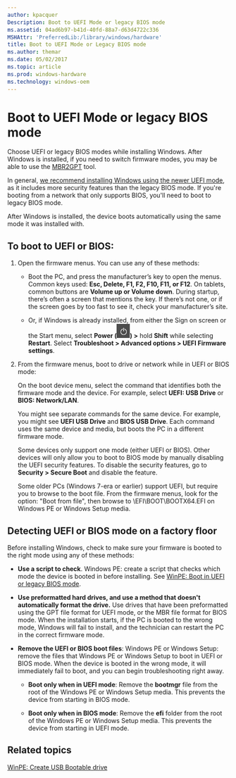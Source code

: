 ```yaml
---
author: kpacquer
Description: Boot to UEFI Mode or legacy BIOS mode
ms.assetid: 04ad6b97-b41d-40fd-88a7-d63d4722c336
MSHAttr: 'PreferredLib:/library/windows/hardware'
title: Boot to UEFI Mode or Legacy BIOS mode
ms.author: themar
ms.date: 05/02/2017
ms.topic: article
ms.prod: windows-hardware
ms.technology: windows-oem
---
```


# Boot to UEFI Mode or legacy BIOS mode

Choose UEFI or legacy BIOS modes while installing Windows. After Windows is installed, if you need to switch firmware modes, you may be able to use the [MBR2GPT](https://docs.microsoft.com/en-us/windows/deployment/mbr-to-gpt) tool.

In general, [we recommend installing Windows using the newer UEFI mode](windows-and-gpt-faq.md), as it includes more security features than the legacy BIOS mode. If you're booting from a network that only supports BIOS, you'll need to boot to legacy BIOS mode.

After Windows is installed, the device boots automatically using the same mode it was installed with.

## To boot to UEFI or BIOS:

1. Open the firmware menus. You can use any of these methods: 

   *  Boot the PC, and press the manufacturer’s key to open the menus. Common keys used: **Esc, Delete, F1, F2, F10, F11, or F12**. On tablets, common buttons are **Volume up or Volume down**. During startup, there’s often a screen that mentions the key. If there’s not one, or if the screen goes by too fast to see it, check your manufacturer’s site. 
   
   *  Or, if Windows is already installed, from either the Sign on screen or the Start menu, select **Power (![Power button icon](images/power.png)) >** hold **Shift** while selecting **Restart**. Select **Troubleshoot > Advanced options > UEFI Firmware settings**. 
      
2.  From the firmware menus, boot to drive or network while in UEFI or BIOS mode:

    On the boot device menu, select the command that identifies both the firmware mode and the device. For example, select **UEFI: USB Drive** or **BIOS: Network/LAN**.

    You might see separate commands for the same device. For example, you might see **UEFI USB Drive** and **BIOS USB Drive**. Each command uses the same device and media, but boots the PC in a different firmware mode.

    Some devices only support one mode (either UEFI or BIOS). Other devices will only allow you to boot to BIOS mode by manually disabling the UEFI security features. To disable the security features, go to **Security > Secure Boot** and disable the feature. 

    Some older PCs (Windows 7-era or earlier) support UEFI, but require you to browse to the boot file. From the firmware menus, look for the option: "Boot from file", then browse to \EFI\BOOT\BOOTX64.EFI on Windows PE or Windows Setup media.

## Detecting UEFI or BIOS mode on a factory floor

Before installing Windows, check to make sure your firmware is booted to the right mode using any of these methods:

*  **Use a script to check**. Windows PE: create a script that checks which mode the device is booted in before installing. See [WinPE: Boot in UEFI or legacy BIOS mode](winpe-boot-in-uefi-or-legacy-bios-mode.md).

*  **Use preformatted hard drives, and use a method that doesn't automatically format the drive.** Use drives that have been preformatted using the GPT file format for UEFI mode, or the MBR file format for BIOS mode. When the installation starts, if the PC is booted to the wrong mode, Windows will fail to install, and the technician can restart the PC in the correct firmware mode.

*  **Remove the UEFI or BIOS boot files**: Windows PE or Windows Setup: remove the files that Windows PE or Windows Setup to boot in UEFI or BIOS mode. When the device is booted in the wrong mode, it will immediately fail to boot, and you can begin troubleshooting right away.

    -   **Boot only when in UEFI mode**: Remove the **bootmgr** file from the root of the Windows PE or Windows Setup media. This prevents the device from starting in BIOS mode.

    -   **Boot only when in BIOS mode**: Remove the **efi** folder from the root of the Windows PE or Windows Setup media. This prevents the device from starting in UEFI mode.

## <span id="related_topics"></span>Related topics

[WinPE: Create USB Bootable drive](winpe-create-usb-bootable-drive.md)

 

 






